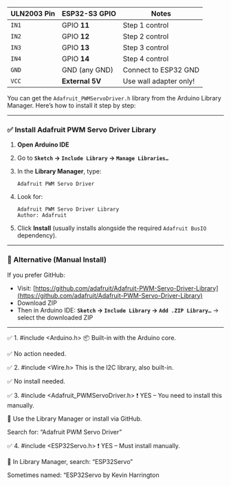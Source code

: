 | ULN2003 Pin | ESP32-S3 GPIO   | Notes                  |
| ----------- | --------------- | ---------------------- |
| `IN1`       | GPIO **11**     | Step 1 control         |
| `IN2`       | GPIO **12**     | Step 2 control         |
| `IN3`       | GPIO **13**     | Step 3 control         |
| `IN4`       | GPIO **14**     | Step 4 control         |
| `GND`       | GND (any GND)   | Connect to ESP32 GND   |
| `VCC`       | **External 5V** | Use wall adapter only! |


You can get the `Adafruit_PWMServoDriver.h` library from the Arduino Library Manager. Here’s how to install it step by step:

---

### ✅ **Install Adafruit PWM Servo Driver Library**

1. **Open Arduino IDE**
2. Go to **`Sketch` → `Include Library` → `Manage Libraries…`**
3. In the **Library Manager**, type:

   ```
   Adafruit PWM Servo Driver
   ```
4. Look for:

   ```
   Adafruit PWM Servo Driver Library
   Author: Adafruit
   ```
5. Click **Install** (usually installs alongside the required `Adafruit BusIO` dependency).

---

### 🔗 Alternative (Manual Install)

If you prefer GitHub:

* Visit: [https://github.com/adafruit/Adafruit-PWM-Servo-Driver-Library](https://github.com/adafruit/Adafruit-PWM-Servo-Driver-Library)
* Download ZIP
* Then in Arduino IDE:
  **`Sketch` → `Include Library` → `Add .ZIP Library…`** → select the downloaded ZIP

---

✅ 1. #include <Arduino.h>
📦 Built-in with the Arduino core.

✅ No action needed.

✅ 2. #include <Wire.h>
This is the I2C library, also built-in.

✅ No install needed.

✅ 3. #include <Adafruit_PWMServoDriver.h>
❗ YES – You need to install this manually.

📌 Use the Library Manager or install via GitHub.

Search for: “Adafruit PWM Servo Driver”

✅ 4. #include <ESP32Servo.h>
❗ YES – Must install manually.

📌 In Library Manager, search: “ESP32Servo”

Sometimes named: “ESP32Servo by Kevin Harrington
